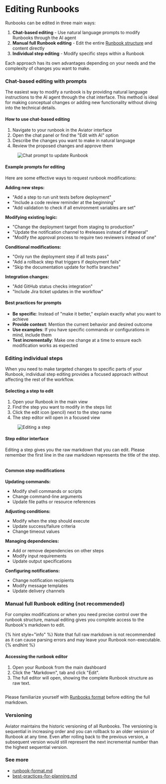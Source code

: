 # Editing Runbooks

Runbooks can be edited in three main ways:

1. **Chat-based editing** - Use natural language prompts to modify Runbooks through the AI agent
2. **Manual full Runbook editing** - Edit the entire [Runbook structure](../../concepts/runbook-format.md) and content directly
3. **Individual step editing** - Modify specific steps within a Runbook

Each approach has its own advantages depending on your needs and the complexity of changes you want to make.

### Chat-based editing with prompts

The easiest way to modify a runbook is by providing natural language instructions to the AI agent through the chat interface. This method is ideal for making conceptual changes or adding new functionality without diving into the technical details.

#### How to use chat-based editing

1. Navigate to your runbook in the Aviator interface
2. Open the chat panel or find the "Edit with AI" option
3. Describe the changes you want to make in natural language
4. Review the proposed changes and approve them

<figure><img src="../../../.gitbook/assets/Screenshot 2025-10-28 at 3.27.53 PM.png" alt="Chat prompt to update Runbook"><figcaption></figcaption></figure>

#### Example prompts for editing

Here are some effective ways to request runbook modifications:

**Adding new steps:**

* "Add a step to run unit tests before deployment"
* "Include a code review reminder at the beginning"
* "Add validation to check if all environment variables are set"

**Modifying existing logic:**

* "Change the deployment target from staging to production"
* "Update the notification channel to #releases instead of #general"
* "Modify the approval process to require two reviewers instead of one"

**Conditional modifications:**

* "Only run the deployment step if all tests pass"
* "Add a rollback step that triggers if deployment fails"
* "Skip the documentation update for hotfix branches"

**Integration changes:**

* "Add GitHub status checks integration"
* "Include Jira ticket updates in the workflow"

#### Best practices for prompts

* **Be specific**: Instead of "make it better," explain exactly what you want to achieve
* **Provide context**: Mention the current behavior and desired outcome
* **Use examples**: If you have specific commands or configurations in mind, include them
* **Test incrementally**: Make one change at a time to ensure each modification works as expected

### Editing individual steps

When you need to make targeted changes to specific parts of your Runbook, individual step editing provides a focused approach without affecting the rest of the workflow.

#### Selecting a step to edit

1. Open your Runbook in the main view
2. Find the step you want to modify in the steps list
3. Click the edit icon (pencil) next to the step name
4. The step editor will open in a focused view

<figure><img src="../../../.gitbook/assets/Screenshot 2025-10-28 at 3.31.09 PM.png" alt="Editing a step"><figcaption></figcaption></figure>

#### Step editor interface

Editing a step gives you the raw markdown that you can edit. Please remember the first line in the raw markdown represents the title of the step.

<figure><img src="../../../.gitbook/assets/Screenshot 2025-10-28 at 3.32.41 PM.png" alt=""><figcaption></figcaption></figure>

#### Common step modifications

**Updating commands:**

* Modify shell commands or scripts
* Change command-line arguments
* Update file paths or resource references

**Adjusting conditions:**

* Modify when the step should execute
* Update success/failure criteria
* Change timeout values

**Managing dependencies:**

* Add or remove dependencies on other steps
* Modify input requirements
* Update output specifications

**Configuring notifications:**

* Change notification recipients
* Modify message templates
* Update delivery channels

### Manual full Runbook editing (not recommended)

For complex modifications or when you need precise control over the runbook structure, manual editing gives you complete access to the Runbook's markdown to edit.

{% hint style="info" %}
Note that full raw markdown is not recommended as it can cause parsing errors and may leave your Runbook non-executable.
{% endhint %}

#### Accessing the runbook editor

1. Open your Runbook from the main dashboard
2. Click the "Markdown",  tab and click "Edit".
3. The full editor will open, showing the complete Runbook structure as raw text.

<figure><img src="../../../.gitbook/assets/Screenshot 2025-10-28 at 3.29.19 PM.png" alt=""><figcaption></figcaption></figure>

Please familiarize yourself with [Runbooks format](../../concepts/runbook-format.md) before editing the full markdown.

### Versioning

Aviator maintains the historic versioning of all Runbooks. The versioning is sequential in increasing order and you can rollback to an older version of Runbook at any time. Even after rolling back to the previous version, a subsequent version would still represent the next incremental number than the highest sequential version.

### See more

* [runbook-format.md](../../concepts/runbook-format.md "mention")
* [best-practices-for-planning.md](best-practices-for-planning.md "mention")
